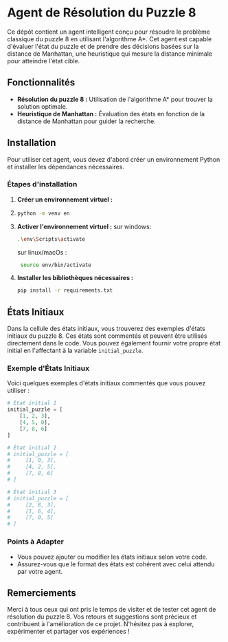 # Agent de Résolution du Puzzle 8

Ce dépôt contient un agent intelligent conçu pour résoudre le problème classique du puzzle 8 en utilisant l'algorithme A*.
Cet agent est capable d'évaluer l'état du puzzle et de prendre des décisions basées sur la distance de Manhattan, une heuristique qui mesure la distance minimale pour atteindre l'état cible.

## Fonctionnalités

- **Résolution du puzzle 8 :** Utilisation de l'algorithme A* pour trouver la solution optimale.
- **Heuristique de Manhattan :** Évaluation des états en fonction de la distance de Manhattan pour guider la recherche.

## Installation

Pour utiliser cet agent, vous devez d'abord créer un environnement Python et installer les dépendances nécessaires.

### Étapes d'installation
 
1. **Créer un environnement virtuel :**
2. ```bash
   python -m venv en
   ```
3. **Activer l'environnement virtuel :**
   sur windows:
   ```bash
   .\env\Scripts\activate
   ```
   sur linux/macOs :
   ```bash
    source env/bin/activate
   ```
5. **Installer les bibliothèques nécessaires :**
   ```bash
   pip install -r requirements.txt
   ```

## États Initiaux

Dans la cellule des états initiaux, vous trouverez des exemples d'états initiaux du puzzle 8. Ces états sont commentés et peuvent être utilisés directement dans le code. 
Vous pouvez également fournir votre propre état initial en l'affectant à la variable `initial_puzzle`.

### Exemple d'États Initiaux

Voici quelques exemples d'états initiaux commentés que vous pouvez utiliser :

```python
# État initial 1
initial_puzzle = [
    [1, 2, 3],
    [4, 5, 0],
    [7, 8, 6]
]

# État initial 2
# initial_puzzle = [
#     [1, 0, 3],
#     [4, 2, 5],
#     [7, 8, 6]
# ]

# État initial 3
# initial_puzzle = [
#     [2, 8, 3],
#     [1, 6, 4],
#     [7, 0, 5]
# ]
```

### Points à Adapter
- Vous pouvez ajouter ou modifier les états initiaux selon votre code.
- Assurez-vous que le format des états est cohérent avec celui attendu par votre agent.

## Remerciements
Merci à tous ceux qui ont pris le temps de visiter et de tester cet agent de résolution du puzzle 8. Vos retours et suggestions sont précieux et contribuent à l'amélioration de ce projet.
N'hésitez pas à explorer, expérimenter et partager vos expériences !

